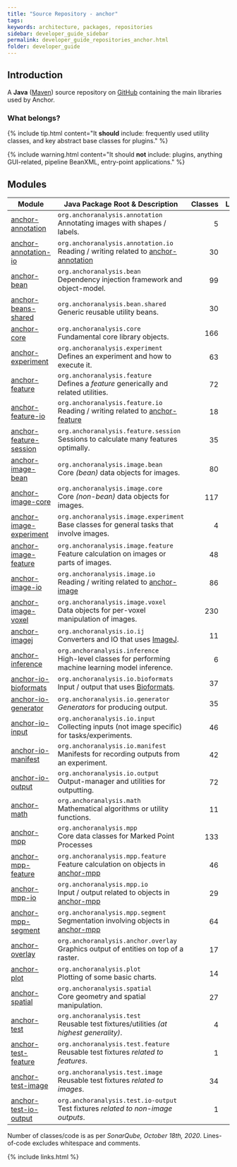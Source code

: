 ```yaml
---
title: "Source Repository - anchor"
tags:
keywords: architecture, packages, repositories
sidebar: developer_guide_sidebar
permalink: developer_guide_repositories_anchor.html
folder: developer_guide
---
```


## Introduction

A **Java** ([Maven](/developer_guide_environment_maven.html)) source repository on [GitHub](https://github.com/anchoranalysis/anchor) containing the main libraries
used by Anchor.

### What belongs?

{% include tip.html content="It **should** include: frequently used utility classes, and key abstract base classes for plugins." %}

{% include warning.html content="It should **not** include: plugins, anything GUI-related, pipeline BeanXML, entry-point applications." %}




## Modules

| Module | Java Package Root &amp; Description  | Classes | Lines&#x2011;of&#x2011;Code |
|------------|------------------|-------------:|-------------:|
| [anchor-annotation](https://github.com/anchoranalysis/anchor/tree/master/anchor-annotation) | `org.anchoranalysis.annotation`<br>Annotating images with shapes / labels. | 5 | 160 |
| [anchor-annotation-io](https://github.com/anchoranalysis/anchor/tree/master/anchor-annotation-io) | `org.anchoranalysis.annotation.io`<br>Reading / writing related to [anchor-annotation](https://github.com/anchoranalysis/anchor/tree/master/anchor-annotation) | 30 | 1,158 |
| [anchor-bean](https://github.com/anchoranalysis/anchor/tree/master/anchor-bean) | `org.anchoranalysis.bean`<br>Dependency injection framework and object-model. | 99 | 3,153 |
| [anchor-beans-shared](https://github.com/anchoranalysis/anchor/tree/master/anchor-beans-shared) | `org.anchoranalysis.bean.shared`<br>Generic reusable utility beans. | 30 | 645 |
| [anchor-core](https://github.com/anchoranalysis/anchor/tree/master/anchor-core) | `org.anchoranalysis.core`<br>Fundamental core library objects. | 166 | 4,181 |
| [anchor-experiment](https://github.com/anchoranalysis/anchor/tree/master/anchor-experiment) | `org.anchoranalysis.experiment`<br>Defines an experiment and how to execute it. | 63 | 2,300 |
| [anchor-feature](https://github.com/anchoranalysis/anchor/tree/master/anchor-feature) | `org.anchoranalysis.feature`<br>Defines a *feature* generically and related utilities. | 72 | 2,351 |
| [anchor-feature-io](https://github.com/anchoranalysis/anchor/tree/master/anchor-feature-io) | `org.anchoranalysis.feature.io`<br>Reading / writing related to [anchor-feature](https://github.com/anchoranalysis/anchor/tree/master/anchor-feature) | 18 | 717 |
| [anchor-feature-session](https://github.com/anchoranalysis/anchor/tree/master/anchor-feature-session) | `org.anchoranalysis.feature.session`<br>Sessions to calculate many features optimally. | 35 | 1,479 |
| [anchor-image-bean](https://github.com/anchoranalysis/anchor/tree/master/anchor-image-bean) | `org.anchoranalysis.image.bean`<br>Core *(bean)* data objects for images. | 80 | 1,932 |
| [anchor-image-core](https://github.com/anchoranalysis/anchor/tree/master/anchor-image-core) | `org.anchoranalysis.image.core`<br>Core *(non-bean)* data objects for images. | 117 | 5,508 |
| [anchor-image-experiment](https://github.com/anchoranalysis/anchor/tree/master/anchor-image-experiment) | `org.anchoranalysis.image.experiment`<br>Base classes for general tasks that involve images. | 4 | 152 |
| [anchor-image-feature](https://github.com/anchoranalysis/anchor/tree/master/anchor-image-feature) | `org.anchoranalysis.image.feature`<br>Feature calculation on images or parts of images. | 48 | 1,445 |
| [anchor-image-io](https://github.com/anchoranalysis/anchor/tree/master/anchor-image-io) | `org.anchoranalysis.image.io`<br>Reading / writing related to [anchor-image](https://github.com/anchoranalysis/anchor/tree/master/anchor-image) | 86 | 3,716 |
| [anchor-image-voxel](https://github.com/anchoranalysis/anchor/tree/master/anchor-image-voxel) | `org.anchoranalysis.image.voxel`<br>Data objects for per-voxel manipulation of images. | 230 | 10,195 |
| [anchor-imagej](https://github.com/anchoranalysis/anchor/tree/master/anchor-imagej) | `org.anchoranalysis.io.ij`<br>Converters and IO that uses [ImageJ](https://imagej.net/Welcome). | 11 | 656 |
| [anchor-inference](https://github.com/anchoranalysis/anchor/tree/master/anchor-inference) | `org.anchoranalysis.inference`<br>High-level classes for performing machine learning model inference. | 6 | 143 |
| [anchor-io-bioformats](https://github.com/anchoranalysis/anchor/tree/master/anchor-io-bioformats) | `org.anchoranalysis.io.bioformats`<br>Input / output that uses [Bioformats](https://www.openmicroscopy.org/bio-formats/). | 37 | 1,510 |
| [anchor-io-generator](https://github.com/anchoranalysis/anchor/tree/master/anchor-io-generator) | `org.anchoranalysis.io.generator`<br>*Generators* for producing output.  | 35 | 1,325 |
| [anchor-io-input](https://github.com/anchoranalysis/anchor/tree/master/anchor-io-input) | `org.anchoranalysis.io.input`<br>Collecting inputs (not image specific) for tasks/experiments. | 46 | 1,372 |
| [anchor-io-manifest](https://github.com/anchoranalysis/anchor/tree/master/anchor-io-manifest) | `org.anchoranalysis.io.manifest`<br>Manifests for recording outputs from an experiment. | 42 | 1,311 |
| [anchor-io-output](https://github.com/anchoranalysis/anchor/tree/master/anchor-io-output) | `org.anchoranalysis.io.output`<br>Output-manager and utilities for outputting. | 72 | 2,042 |
| [anchor-math](https://github.com/anchoranalysis/anchor/tree/master/anchor-math) | `org.anchoranalysis.math`<br>Mathematical algorithms or utility functions. | 11 | 855 |
| [anchor-mpp](https://github.com/anchoranalysis/anchor/tree/master/anchor-mpp) | `org.anchoranalysis.mpp`<br>Core data classes for Marked Point Processes | 133 | 5,431 |
| [anchor-mpp-feature](https://github.com/anchoranalysis/anchor/tree/master/anchor-mpp-feature) | `org.anchoranalysis.mpp.feature`<br>Feature calculation on objects in [anchor-mpp](https://github.com/anchoranalysis/anchor/tree/master/anchor-mpp) | 46 | 2,247 |
| [anchor-mpp-io](https://github.com/anchoranalysis/anchor/tree/master/anchor-mpp-io) | `org.anchoranalysis.mpp.io`<br>Input / output related to objects in [anchor-mpp](https://github.com/anchoranalysis/anchor/tree/master/anchor-mpp) | 29 | 1,5152 |
| [anchor-mpp-segment](https://github.com/anchoranalysis/anchor/tree/master/anchor-mpp-segment) | `org.anchoranalysis.mpp.segment`<br>Segmentation involving objects in [anchor-mpp](https://github.com/anchoranalysis/anchor/tree/master/anchor-mpp) | 64 | 1,867 |
| [anchor-overlay](https://github.com/anchoranalysis/anchor/tree/master/anchor-overlay) | `org.anchoranalysis.anchor.overlay`<br>Graphics output of entities on top of a raster. | 17 | 710 |
| [anchor-plot](https://github.com/anchoranalysis/anchor/tree/master/anchor-plot) | `org.anchoranalysis.plot`<br>Plotting of some basic charts. | 14 | 605 |
| [anchor-spatial](https://github.com/anchoranalysis/anchor/tree/master/anchor-spatial) | `org.anchoranalysis.spatial`<br>Core geometry and spatial manipulation. | 27 | 1,178 |
| [anchor-test](https://github.com/anchoranalysis/anchor/tree/master/anchor-test) | `org.anchoranalysis.test`<br>Reusable test fixtures/utilities *(at highest generality)*. | 4 | 212 |
| [anchor-test-feature](https://github.com/anchoranalysis/anchor/tree/master/anchor-test-feature) | `org.anchoranalysis.test.feature`<br>Reusable test fixtures *related to features*. | 1 | 60 |
| [anchor-test-image](https://github.com/anchoranalysis/anchor/tree/master/anchor-test-image) | `org.anchoranalysis.test.image`<br>Reusable test fixtures *related to images*. | 34 | 1,697 |
| [anchor-test-io-output](https://github.com/anchoranalysis/anchor/tree/master/anchor-test-io-output) | `org.anchoranalysis.test.io-output`<br>Test fixtures *related to non-image outputs*. | 1 | 33 |

Number of classes/code is as per *SonarQube, October 18th, 2020*. Lines-of-code excludes whitespace and comments.

{% include links.html %}
